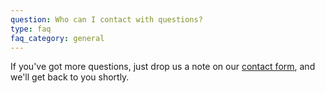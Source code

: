 ```yaml
---
question: Who can I contact with questions?
type: faq
faq_category: general
---
```

If you've got more questions, just drop us a note on our [contact form](/forms/contactus), and we'll get back to you shortly.
